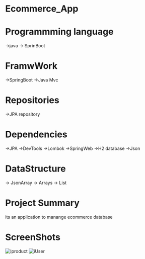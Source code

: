 # Ecommerce_App



# Programmming language
->java
-> SprinBoot

# FramwWork
->SpringBoot
->Java Mvc
# Repositories
->JPA repository
# Dependencies
->JPA
->DevTools
->Lombok
->SpringWeb
->H2 database
->Json
# DataStructure 
-> JsonArray
-> Arrays
-> List

# Project Summary
its an application to manange ecommerce database 

# ScreenShots
![iproduct](https://user-images.githubusercontent.com/109599340/219957830-8b60c6ba-c63d-4d2e-897b-c072812c414b.jpg)
![iUser](https://user-images.githubusercontent.com/109599340/219957851-f210d221-edc4-4afc-adbb-63f39b7018e1.jpg)
